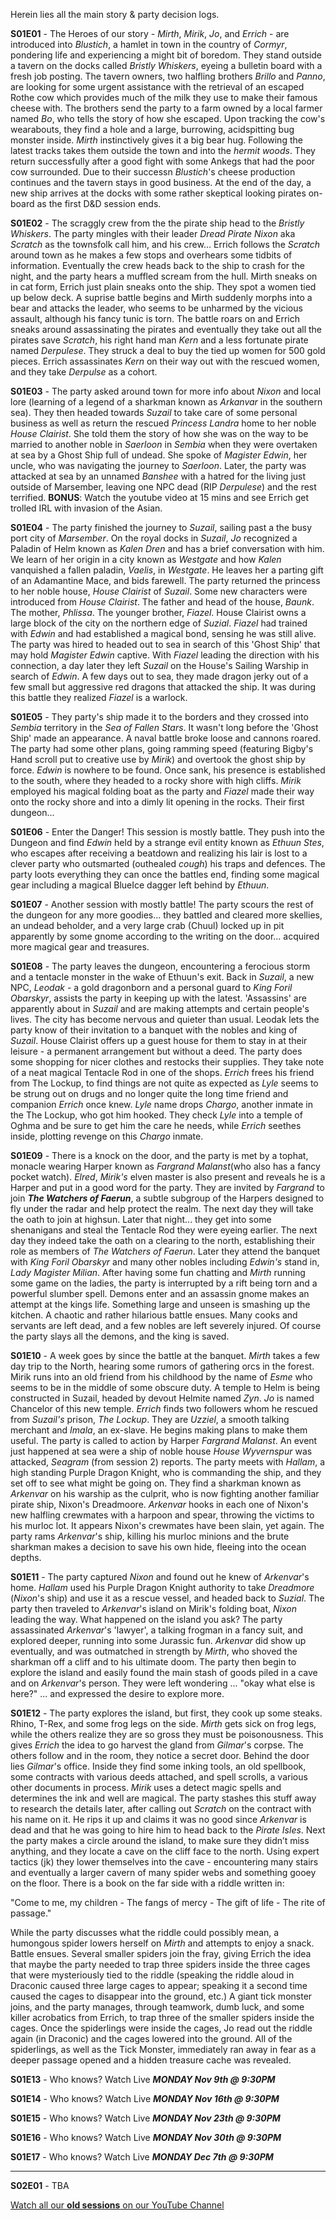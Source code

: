 Herein lies all the main story & party decision logs.

**S01E01** - The Heroes of our story - _Mirth_, _Mirik_, _Jo_, and _Errich_ - are introduced into _Blustich_, a hamlet in town in the country of _Cormyr_, pondering life and experiencing a might bit of boredom. They stand outside a tavern on the docks called _Bristly Whiskers_, eyeing a bulletin board with a fresh job posting. The tavern owners, two halfling brothers _Brillo_ and _Panno_, are looking for some urgent assistance with the retrieval of an escaped Rothe cow which provides much of the milk they use to make their famous cheese with. The brothers send the party to a farm owned by a local farmer named _Bo_, who tells the story of how she escaped. Upon tracking the cow's wearabouts, they find a hole and a large, burrowing, acidspitting bug monster inside. _Mirth_ instinctively gives it a big bear hug. Following the latest tracks takes them outside the town and into the _hermit woods_. They return successfully after a good fight with some Ankegs that had the poor cow surrounded. Due to their successn _Blustich_'s cheese production continues and the tavern stays in good business. At the end of the day, a new ship arrives at the docks with some rather skeptical looking pirates on-board as the first D&D session ends.

**S01E02** - The scraggly crew from the the pirate ship head to the _Bristly Whiskers_. The party mingles with their leader _Dread Pirate Nixon_ aka _Scratch_ as the townsfolk call him, and his crew... Errich follows the _Scratch_ around town as he makes a few stops and overhears some tidbits of information. Eventually the crew heads back to the ship to crash for the night, and the party hears a muffled scream from the hull. Mirth sneaks on in cat form, Errich just plain sneaks onto the ship. They spot a women tied up below deck. A suprise battle begins and Mirth suddenly morphs into a bear and attacks the leader, who seems to be unharmed by the vicious assault, although his fancy tunic is torn. The battle roars on and Errich sneaks around assassinating the pirates and eventually they take out all the pirates save _Scratch_, his right hand man _Kern_ and a less fortunate pirate named _Derpulese_. They struck a deal to buy the tied up women for 500 gold pieces. Errich assassinates _Kern_ on their way out with the rescued women, and they take _Derpulse_ as a cohort.

**S01E03** - The party asked around town for more info about _Nixon_ and local lore (learning of a legend of a sharkman known as _Arkanvar_ in the southern sea). They then headed towards _Suzail_ to take care of some personal business as well as return the rescued _Princess Landra_ home to her noble _House Clairist_. She told them the story of how she was on the way to be married to another noble in _Saerloon_ in _Sembia_ when they were overtaken at sea by a Ghost Ship full of undead. She spoke of _Magister Edwin_, her uncle, who was navigating the journey to _Saerloon_. Later, the party was attacked at sea by an unnamed _Banshee_ with a hatred for the living just outside of Marsember, leaving one NPC dead (RIP _Derpulese_) and the rest terrified. **BONUS**: Watch the youtube video at 15 mins and see Errich get trolled IRL with invasion of the Asian.

**S01E04** - The party finished the journey to _Suzail_, sailing past a the busy port city of _Marsember_. On the royal docks in _Suzail_, _Jo_ recognized a Paladin of Helm known as _Kalen Dren_ and has a brief conversation with him. We learn of her origin in a city known as _Westgate_ and how _Kalen_ vanquished a fallen paladin, _Vaelis_, in _Westgate_. He leaves her a parting gift of an Adamantine Mace, and bids farewell. The party returned the princess to her noble house, _House Clairist_ of _Suzail_. Some new characters were introduced from _House Clairist_. The father and head of the house, _Baunk_. The mother, _Phlissa_. The younger brother, _Fiazel_. House Clairist owns a large block of the city on the northern edge of _Suzial_. _Fiazel_ had trained with _Edwin_ and had established a magical bond, sensing he was still alive. The party was hired to headed out to sea in search of this 'Ghost Ship' that may hold _Magister Edwin_ captive. With _Fiazel_ leading the direction with his connection, a day later they left _Suzail_ on the House's Sailing Warship in search of _Edwin_. A few days out to sea, they made dragon jerky out of a few small but aggressive red dragons that attacked the ship. It was during this battle they realized _Fiazel_ is a warlock.

**S01E05** - They party's ship made it to the borders and they crossed into _Sembia_ territory in the _Sea of Fallen Stars_. It wasn't long before the 'Ghost Ship' made an appearance. A naval battle broke loose and cannons roared. The party had some other plans, going ramming speed (featuring Bigby's Hand scroll put to creative use by _Mirik_) and overtook the ghost ship by force. _Edwin_ is nowhere to be found. Once sank, his presence is established to the south, where they headed to a rocky shore with high cliffs. _Mirik_ employed his magical folding boat as the party and _Fiazel_ made their way onto the rocky shore and into a dimly lit opening in the rocks. Their first dungeon...

**S01E06** - Enter the Danger! This session is mostly battle. They push into the Dungeon and find _Edwin_ held by a strange evil entity known as _Ethuun Stes_, who escapes after receiving a beatdown and realizing his lair is lost to a clever party who outsmarted (outhealed *cough*) his traps and defences. The party loots everything they can once the battles end, finding some magical gear including a magical BlueIce dagger left behind by _Ethuun_.

**S01E07** - Another session with mostly battle! The party scours the rest of the dungeon for any more goodies... they battled and cleared more skellies, an undead beholder, and a very large crab (Chuul) locked up in pit apparently by some gnome according to the writing on the door... acquired more magical gear and treasures.

**S01E08** - The party leaves the dungeon, encountering a ferocious storm and a tentacle monster in the wake of Ethuun's exit. Back in _Suzail_, a new NPC, _Leodak_ - a gold dragonborn and a personal guard to _King Foril Obarskyr_, assists the party in keeping up with the latest. 'Assassins' are apparently about in _Suzail_ and are making attempts and certain people's lives. The city has become nervous and quieter than usual. Leodak lets the party know of their invitation to a banquet with the nobles and king of _Suzail_. House Clairist offers up a guest house for them to stay in at their leisure - a permanent arrangement but without a deed. The party does some shopping for nicer clothes and restocks their supplies. They take note of a neat magical Tentacle Rod in one of the shops. _Errich_ frees his friend from The Lockup, to find things are not quite as expected as _Lyle_ seems to be strung out on drugs and no longer quite the long time friend and companion _Errich_ once knew. _Lyle_ name drops _Chargo_, another inmate in the The Lockup, who got him hooked. They check _Lyle_ into a temple of Oghma and be sure to get him the care he needs, while _Errich_ seethes inside, plotting revenge on this _Chargo_ inmate.

**S01E09** - There is a knock on the door, and the party is met by a tophat, monacle wearing Harper known as _Fargrand Malanst_(who also has a fancy pocket watch). _Elred_, _Mirik's_ elven master is also present and reveals he is a Harper and put in a good word for the party. They are invited by _Fargrand_ to join **_The Watchers of Faerun_**, a subtle subgroup of the Harpers designed to fly under the radar and help protect the realm. The next day they will take the oath to join at highsun. Later that night... they get into some shenanigans and steal the Tentacle Rod they were eyeing earlier. The next day they indeed take the oath on a clearing to the north, establishing their role as members of _The Watchers of Faerun_. Later they attend the banquet with _King Foril Obarskyr_ and many other nobles including _Edwin's_ stand in, _Lady Magister Milian_. After having some fun chatting and _Mirth_ running some game on the ladies, the party is interrupted by a rift being torn and a powerful slumber spell. Demons enter and an assassin gnome makes an attempt at the kings life. Something large and unseen is smashing up the kitchen. A chaotic and rather hilarious battle ensues. Many cooks and servants are left dead, and a few nobles are left severely injured. Of course the party slays all the demons, and the king is saved.

**S01E10** - A week goes by since the battle at the banquet. _Mirth_ takes a few day trip to the North, hearing some rumors of gathering orcs in the forest. Mirik runs into an old friend from his childhood by the name of _Esme_ who seems to be in the middle of some obscure duty. A temple to Helm is being constructed in Suzail, headed by devout Helmite named _Zyn_. _Jo_ is named Chancelor of this new temple. _Errich_ finds two followers whom he rescued from _Suzail's_ prison, _The Lockup_. They are _Uzziel_, a smooth talking merchant and _Imala_, an ex-slave. He begins making plans to make them useful. The party is called to action by Harper _Fargrand Malanst_. An event just happened at sea were a ship of noble house _House Wyvernspur_ was attacked, _Seagram_ (from session 2) reports. The party meets with _Hallam_, a high standing Purple Dragon Knight, who is commanding the ship, and they set off to see what might be going on. They find a sharkman known as _Arkenvar_ on his warship as the culprit, who is now fighting another familiar pirate ship, Nixon's Dreadmoore. _Arkenvar_ hooks in each one of Nixon's new halfling crewmates with a harpoon and spear, throwing the victims to his murloc lot. It appears Nixon's crewmates have been slain, yet again. The party rams _Arkenvar_'s ship, killing his murloc minions and the brute sharkman makes a decision to save his own hide, fleeing into the ocean depths.

**S01E11** - The party captured _Nixon_ and found out he knew of _Arkenvar_'s home. _Hallam_ used his Purple Dragon Knight authority to take _Dreadmore_ (_Nixon_'s ship) and use it as a rescue vessel, and headed back to _Suzial_. The party then traveled to _Arkenvar_'s island on Mirik's folding boat, _Nixon_ leading the way. What happened on the island you ask? The party assassinated _Arkenvar_'s 'lawyer', a talking frogman in a fancy suit, and explored deeper, running into some Jurassic fun. _Arkenvar_ did show up eventually, and was outmatched in strength by _Mirth_, who shoved the sharkman off a cliff and to his ultimate doom. The party then begin to explore the island and easily found the main stash of goods piled in a cave and on _Arkenvar_'s person. They were left wondering ... "okay what else is here?" ... and expressed the desire to explore more.

**S01E12** - The party explores the island, but first, they cook up some steaks. Rhino, T-Rex, and some frog legs on the side. _Mirth_ gets sick on frog legs, while the others realize they are so gross they must be poisonousness. This gives _Errich_ the idea to go harvest the gland from _Gilmar_'s corpse. The others follow and in the room, they notice a secret door. Behind the door lies _Gilmar_'s office. Inside they find some inking tools, an old spellbook, some contracts with various deeds attached, and spell scrolls, a various other documents in process. _Mirik_ uses a detect magic spells and determines the ink and well are magical. The party stashes this stuff away to research the details later, after calling out _Scratch_ on the contract with his name on it. He rips it up and claims it was no good since _Arkenvar_ is dead and that he was going to hire him to head back to the _Pirate Isles_. Next the party makes a circle around the island, to make sure they didn’t miss anything, and they locate a cave on the cliff face to the north. Using expert tactics (jk) they lower themselves into the cave - encountering many stairs and eventually a larger cavern of many spider webs and something gooey on the floor. There is a book on the far side with a riddle written in:

"Come to me, my children - The fangs of mercy - The gift of life - The rite of passage."

While the party discusses what the riddle could possibly mean, a humongous spider lowers herself on _Mirth_ and attempts to enjoy a snack. Battle ensues. Several smaller spiders join the fray, giving Errich the idea that maybe the party needed to trap three spiders inside the three cages that were mysteriously tied to the riddle (speaking the riddle aloud in Draconic caused three large cages to appear; speaking it a second time caused the cages to disappear into the ground, etc.) A giant tick monster joins, and the party manages, through teamwork, dumb luck, and some killer acrobatics from Errich, to trap three of the smaller spiders inside the cages. Once the spiderlings were inside the cages, Jo read out the riddle again (in Draconic) and the cages lowered into the ground. All of the spiderlings, as well as the Tick Monster, immediately ran away in fear as a deeper passage opened and a hidden treasure cache was revealed. 

**S01E13** - Who knows? Watch Live **_MONDAY Nov 9th @ 9:30PM_**

**S01E14** - Who knows? Watch Live **_MONDAY Nov 16th @ 9:30PM_**

**S01E15** - Who knows? Watch Live **_MONDAY Nov 23th @ 9:30PM_**

**S01E16** - Who knows? Watch Live **_MONDAY Nov 30th @ 9:30PM_**

**S01E17** - Who knows? Watch Live **_MONDAY Dec 7th @ 9:30PM_**

-------------

**S02E01** - TBA

[Watch all our **old sessions** on our YouTube Channel](https://www.youtube.com/channel/UCl5oo_4dYXnA8oNXYGtib_Q)
